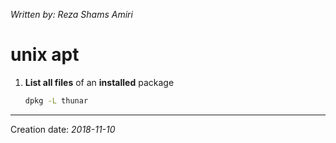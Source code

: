 _Written by: Reza Shams Amiri_
# unix apt

1. **List all files** of an **installed** package 
    ``` sh
    dpkg -L thunar
    ```
    

* * *
Creation date: _2018-11-10_
